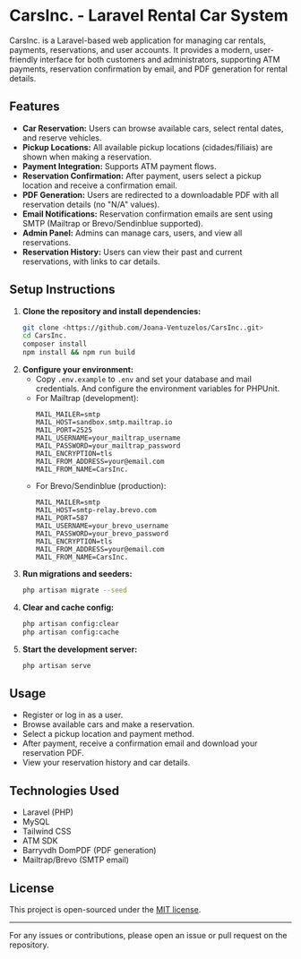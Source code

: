 # CarsInc. - Laravel Rental Car System

CarsInc. is a Laravel-based web application for managing car rentals, payments, reservations, and user accounts. It provides a modern, user-friendly interface for both customers and administrators, supporting ATM payments, reservation confirmation by email, and PDF generation for rental details.

## Features

- **Car Reservation:** Users can browse available cars, select rental dates, and reserve vehicles.
- **Pickup Locations:** All available pickup locations (cidades/filiais) are shown when making a reservation.
- **Payment Integration:** Supports ATM payment flows.
- **Reservation Confirmation:** After payment, users select a pickup location and receive a confirmation email.
- **PDF Generation:** Users are redirected to a downloadable PDF with all reservation details (no "N/A" values).
- **Email Notifications:** Reservation confirmation emails are sent using SMTP (Mailtrap or Brevo/Sendinblue supported).
- **Admin Panel:** Admins can manage cars, users, and view all reservations.
- **Reservation History:** Users can view their past and current reservations, with links to car details.

## Setup Instructions

1. **Clone the repository and install dependencies:**
   ```sh
   git clone <https://github.com/Joana-Ventuzelos/CarsInc..git>
   cd CarsInc.
   composer install
   npm install && npm run build
   ```
2. **Configure your environment:**
   - Copy `.env.example` to `.env` and set your database and mail credentials. And configure the environment variables for PHPUnit.
   - For Mailtrap (development):
     ```
     MAIL_MAILER=smtp
     MAIL_HOST=sandbox.smtp.mailtrap.io
     MAIL_PORT=2525
     MAIL_USERNAME=your_mailtrap_username
     MAIL_PASSWORD=your_mailtrap_password
     MAIL_ENCRYPTION=tls
     MAIL_FROM_ADDRESS=your@email.com
     MAIL_FROM_NAME=CarsInc.
     ```
   - For Brevo/Sendinblue (production):
     ```
     MAIL_MAILER=smtp
     MAIL_HOST=smtp-relay.brevo.com
     MAIL_PORT=587
     MAIL_USERNAME=your_brevo_username
     MAIL_PASSWORD=your_brevo_password
     MAIL_ENCRYPTION=tls
     MAIL_FROM_ADDRESS=your@email.com
     MAIL_FROM_NAME=CarsInc.
     ```
3. **Run migrations and seeders:**
   ```sh
   php artisan migrate --seed
   ```
4. **Clear and cache config:**
   ```sh
   php artisan config:clear
   php artisan config:cache
   ```
5. **Start the development server:**
   ```sh
   php artisan serve
   ```

## Usage
- Register or log in as a user.
- Browse available cars and make a reservation.
- Select a pickup location and payment method.
- After payment, receive a confirmation email and download your reservation PDF.
- View your reservation history and car details.

## Technologies Used
- Laravel (PHP)
- MySQL
- Tailwind CSS
- ATM SDK
- Barryvdh DomPDF (PDF generation)
- Mailtrap/Brevo (SMTP email)

## License
This project is open-sourced under the [MIT license](https://opensource.org/licenses/MIT).

---
For any issues or contributions, please open an issue or pull request on the repository.
